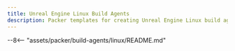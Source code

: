 ```yaml
---
title: Unreal Engine Linux Build Agents
description: Packer templates for creating Unreal Engine Linux build agents on AWS
---
```


--8<-- "assets/packer/build-agents/linux/README.md"
